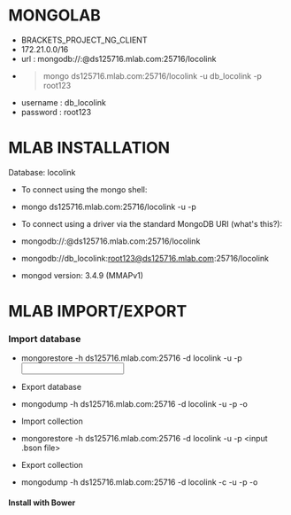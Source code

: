


# MONGOLAB
* BRACKETS_PROJECT_NG_CLIENT
* 172.21.0.0/16
* url : mongodb://<dbuser>:<dbpassword>@ds125716.mlab.com:25716/locolink
* >mongo ds125716.mlab.com:25716/locolink -u db_locolink -p root123
* username : db_locolink
* password : root123
# MLAB INSTALLATION

Database: locolink


* To connect using the mongo shell:
* mongo ds125716.mlab.com:25716/locolink -u <dbuser> -p <dbpassword>
* To connect using a driver via the standard MongoDB URI (what's this?):

* mongodb://<dbuser>:<dbpassword>@ds125716.mlab.com:25716/locolink
* mongodb://db_locolink:root123@ds125716.mlab.com:25716/locolink
* mongod version: 3.4.9 (MMAPv1)

# MLAB IMPORT/EXPORT

### Import database

* mongorestore -h ds125716.mlab.com:25716 -d locolink -u <user> -p <password> <input db directory>

* Export database

* mongodump -h ds125716.mlab.com:25716 -d locolink -u <user> -p <password> -o <output directory>

* Import collection

* mongorestore -h ds125716.mlab.com:25716 -d locolink -u <user> -p <password> <input .bson file>

* Export collection

* mongodump -h ds125716.mlab.com:25716 -d locolink -c <collection> -u <user> -p <password> -o <output directory>


#### Install with Bower





